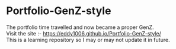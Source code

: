# Portfolio-GenZ-style
The portfolio time travelled and now became a proper GenZ. <br> 
Visit the site :- https://eddy1006.github.io/Portfolio-GenZ-style/ <br>
This is a learning repository so I may or may not update it in future.
